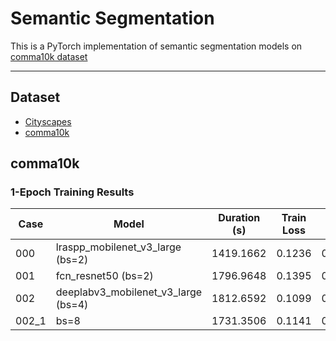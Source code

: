 # Semantic Segmentation
This is a PyTorch implementation of semantic segmentation models on [comma10k dataset](https://github.com/commaai/comma10k)

---
## Dataset
- [Cityscapes](https://www.cityscapes-dataset.com/)
- [comma10k](https://github.com/commaai/comma10k)


## comma10k

### 1-Epoch Training Results
| Case  | Model                               | Duration (s) | Train Loss | Val Loss |
| ----- | ----------------------------------- | ------------ | ---------- | -------- |
| 000   | lraspp_mobilenet_v3_large (bs=2)    | 1419.1662    | 0.1236     | 0.1616   |
| 001   | fcn_resnet50 (bs=2)                 | 1796.9648    | 0.1395     | 0.1984   |
| 002   | deeplabv3_mobilenet_v3_large (bs=4) | 1812.6592    | 0.1099     | 0.0848   |
| 002_1 | bs=8                                | 1731.3506    | 0.1141     | 0.0814   |
